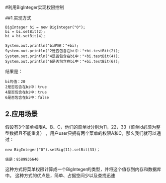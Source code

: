 #利用BigInteger实现权限控制


##1.实现方式


```
BigInteger bi = new BigInteger("0");
bi = bi.setBit(2);
bi = bi.setBit(4);

System.out.println("bi的值："+bi);
System.out.println("2是否包含在bi中："+bi.testBit(2));
System.out.println("4是否包含在bi中："+bi.testBit(4));
System.out.println("6是否包含在bi中："+bi.testBit(6));
```
结果是：
```
bi的值：20
2是否包含在bi中：true
4是否包含在bi中：true
6是否包含在bi中：false
```
## 2.应用场景
假设有3个菜单权限A、B、C，他们的菜单id分别为11，22，33（菜单id必须为整型数据且不能重复） ，用户user只拥有两个菜单的权限A和C，那么我们就可以通过：


```
new BigInteger("0").setBig(11).setBit(33)；

值是：8589936640
```
这种方式将菜单权限计算成一个BigInteger的类型，并将这个值存到内存和数据库中。
这种方式的优点是，简单、占据空间少以及查找迅速



